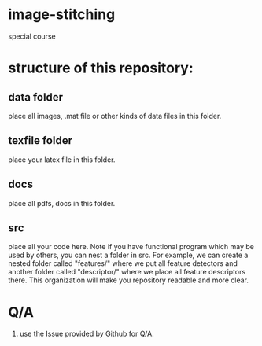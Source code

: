# image-stitching
special course

# structure of this repository:
## data folder
place all images, .mat file or other kinds of data files in this folder.

## texfile folder
place your latex file in this folder.

## docs
place all pdfs, docs in this folder.

## src
place all your code here. Note if you have functional program which may be used by others, you can nest a folder in src. For example, we can create a nested folder called "features/" where we put all feature detectors and another folder called "descriptor/" where we place all feature descriptors there. This organization will make you repository readable and more clear.

# Q/A
1. use the Issue provided by Github for Q/A.

